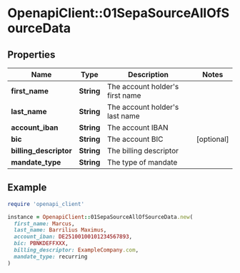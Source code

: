 # OpenapiClient::01SepaSourceAllOfSourceData

## Properties

| Name | Type | Description | Notes |
| ---- | ---- | ----------- | ----- |
| **first_name** | **String** | The account holder&#39;s first name |  |
| **last_name** | **String** | The account holder&#39;s last name |  |
| **account_iban** | **String** | The account IBAN |  |
| **bic** | **String** | The account BIC | [optional] |
| **billing_descriptor** | **String** | The billing descriptor |  |
| **mandate_type** | **String** | The type of mandate |  |

## Example

```ruby
require 'openapi_client'

instance = OpenapiClient::01SepaSourceAllOfSourceData.new(
  first_name: Marcus,
  last_name: Barrilius Maximus,
  account_iban: DE25100100101234567893,
  bic: PBNKDEFFXXX,
  billing_descriptor: ExampleCompany.com,
  mandate_type: recurring
)
```

